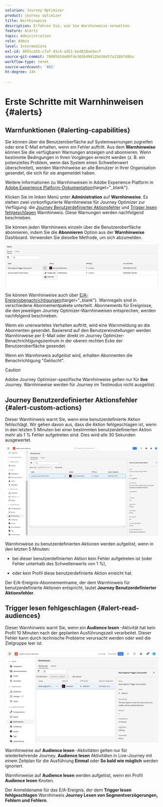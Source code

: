 ```yaml
---
solution: Journey Optimizer
product: journey optimizer
title: Warnhinweise
description: Erfahren Sie, wie Sie Warnhinweise verwalten.
feature: Alerts
topic: Administration
role: Admin
level: Intermediate
exl-id: 0855ca5b-c7af-41c4-ad51-bed820ae5ecf
source-git-commit: 78085934a00f4e365b49012b426e57a218bf48ba
workflow-type: tm+mt
source-wordcount: '461'
ht-degree: 14%

---
```


# Erste Schritte mit Warnhinweisen {#alerts}

## Warnfunktionen {#alerting-capabilities}

Sie können über die Benutzeroberfläche auf Systemwarnungen zugreifen oder eine E-Mail erhalten, wenn ein Fehler auftritt. Aus dem **Warnhinweise** können Sie die verfügbaren Warnungen anzeigen und abonnieren. Wenn bestimmte Bedingungen in Ihren Vorgängen erreicht werden (z. B. ein potenzielles Problem, wenn das System einen Schwellenwert überschreitet), werden Warnhinweise an alle Benutzer in Ihrer Organisation gesendet, die sich für sie angemeldet haben.

<!--These messages can repeat over a pre-defined time interval until the alert has been resolved.-->

Weitere Informationen zu Warnhinweisen in Adobe Experience Platform in [Adobe Experience Platform-Dokumentation](https://experienceleague.adobe.com/docs/experience-platform/observability/alerts/overview.html?lang=de){target="_blank"}.

Klicken Sie im linken Menü unter **Administration** auf **Warnhinweise**. Es stehen zwei vorkonfigurierte Warnhinweise für Journey Optimizer zur Verfügung: die [Journey Benutzerdefinierter Aktionsfehler](#alert-custom-actions) und [Trigger lesen fehlgeschlagen](#alert-read-audiences) Warnhinweis. Diese Warnungen werden nachfolgend beschrieben.

Sie können jeden Warnhinweis einzeln über die Benutzeroberfläche abonnieren, indem Sie die **Abonnieren** Option aus der **Warnhinweise** Dashboard. Verwenden Sie dieselbe Methode, um sich abzumelden.

![](assets/alert-subscribe.png)

Sie können Warnhinweise auch über [E/A-Ereignisbenachrichtigungen](https://experienceleague.adobe.com/docs/experience-platform/observability/alerts/subscribe.html?lang=de){target="_blank"}. Warnregeln sind in verschiedene Abonnementpakete unterteilt. Abonnements für Ereignisse, die den jeweiligen Journey Optimizer-Warnhinweisen entsprechen, werden nachfolgend beschrieben.

Wenn ein unerwartetes Verhalten auftritt, wird eine Warnmeldung an die Abonnenten gesendet. Basierend auf den Benutzereinstellungen werden Warnhinweise per E-Mail oder direkt im Journey Optimizer-Benachrichtigungszentrum in der oberen rechten Ecke der Benutzeroberfläche gesendet.

Wenn ein Warnhinweis aufgelöst wird, erhalten Abonnenten die Benachrichtigung &quot;Gelöscht&quot;.

>[!CAUTION]
>
>Adobe Journey Optimizer-spezifische Warnhinweise gelten nur für **live** Journey. Warnhinweise werden für Journey im Testmodus nicht ausgelöst.

## Journey Benutzerdefinierter Aktionsfehler {#alert-custom-actions}

Dieser Warnhinweis warnt Sie, wenn eine benutzerdefinierte Aktion fehlschlägt. Wir gehen davon aus, dass die Aktion fehlgeschlagen ist, wenn in den letzten 5 Minuten bei einer bestimmten benutzerdefinierten Aktion mehr als 1 % Fehler aufgetreten sind. Dies wird alle 30 Sekunden ausgewertet.

![](assets/alerts-custom-action.png)

Warnhinweise zu benutzerdefinierten Aktionen werden aufgelöst, wenn in den letzten 5 Minuten:

* bei dieser benutzerdefinierten Aktion kein Fehler aufgetreten ist (oder Fehler unterhalb des Schwellenwerts von 1 %),

* oder kein Profil diese benutzerdefinierte Aktion erreicht hat.

Der E/A-Ereignis-Abonnementname, der dem Warnhinweis für benutzerdefinierte Aktionen entspricht, lautet **Journey Benutzerdefinierter Aktionsfehler**.

## Trigger lesen fehlgeschlagen {#alert-read-audiences}

Dieser Warnhinweis warnt Sie, wenn ein **Audience lesen** -Aktivität hat kein Profil 10 Minuten nach der geplanten Ausführungszeit verarbeitet. Dieser Fehler kann durch technische Probleme verursacht werden oder weil die Zielgruppe leer ist.

![](assets/alerts1.png)

Warnhinweise auf **Audience lesen** -Aktivitäten gelten nur für wiederkehrende Journey. **Audience lesen** Aktivitäten in Live-Journey mit einem Zeitplan für die Ausführung **Einmal** oder **So bald wie möglich** werden ignoriert.

Warnhinweise auf **Audience lesen** werden aufgelöst, wenn ein Profil **Audience lesen** Knoten.

Der Anmeldename für das E/A-Ereignis, der dem **Trigger lesen fehlgeschlagen** Warnhinweis **Journey Lesen von Segmentverzögerungen, Fehlern und Fehlern**.

